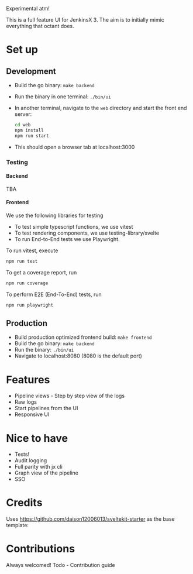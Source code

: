Experimental atm!

This is a full feature UI for JenkinsX 3.
The aim is to initially mimic everything that octant does.

# Set up

## Development

- Build the go binary: `make backend`
- Run the binary in one terminal: `./bin/ui`
- In another terminal, navigate to the `web` directory and start the front end server:

  ```bash
  cd web
  npm install
  npm run start
  ```

- This should open a browser tab at localhost:3000

### Testing

#### Backend

TBA

#### Frontend

We use the following libraries for testing

- To test simple typescript functions, we use vitest
- To test rendering components, we use testing-library/svelte
- To run End-to-End tests we use Playwright.

To run vitest, execute

```bash
npm run test
```

To get a coverage report, run

```bash
npm run coverage
```

To perform E2E (End-To-End) tests, run

```bash
npm run playwright
```

## Production

- Build production optimized frontend build: `make frontend`
- Build the go binary: `make backend`
- Run the binary: `./bin/ui`
- Navigate to localhost:8080 (8080 is the default port)

# Features

- Pipeline views - Step by step view of the logs
- Raw logs
- Start pipelines from the UI
- Responsive UI

# Nice to have

- Tests!
- Audit logging
- Full parity with jx cli
- Graph view of the pipeline
- SSO

# Credits

Uses https://github.com/daison12006013/sveltekit-starter as the base template:

# Contributions

Always welcomed!
Todo - Contribution guide
